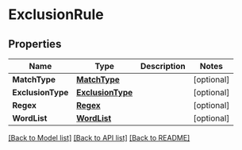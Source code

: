 # ExclusionRule

## Properties

Name | Type | Description | Notes
------------ | ------------- | ------------- | -------------
**MatchType** | [**MatchType**](MatchType.md) |  | [optional] 
**ExclusionType** | [**ExclusionType**](ExclusionType.md) |  | [optional] 
**Regex** | [**Regex**](Regex.md) |  | [optional] 
**WordList** | [**WordList**](WordList.md) |  | [optional] 

[[Back to Model list]](../README.md#documentation-for-models) [[Back to API list]](../README.md#documentation-for-api-endpoints) [[Back to README]](../README.md)


